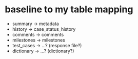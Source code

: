 # baseline to my table mapping
 - summary -> metadata
 - history -> case_status_history
 - comments -> comments
 - milestones -> milestones
 - test_cases -> ...? (response file?)
 - dictionary -> ...? (dictionary?)
 
